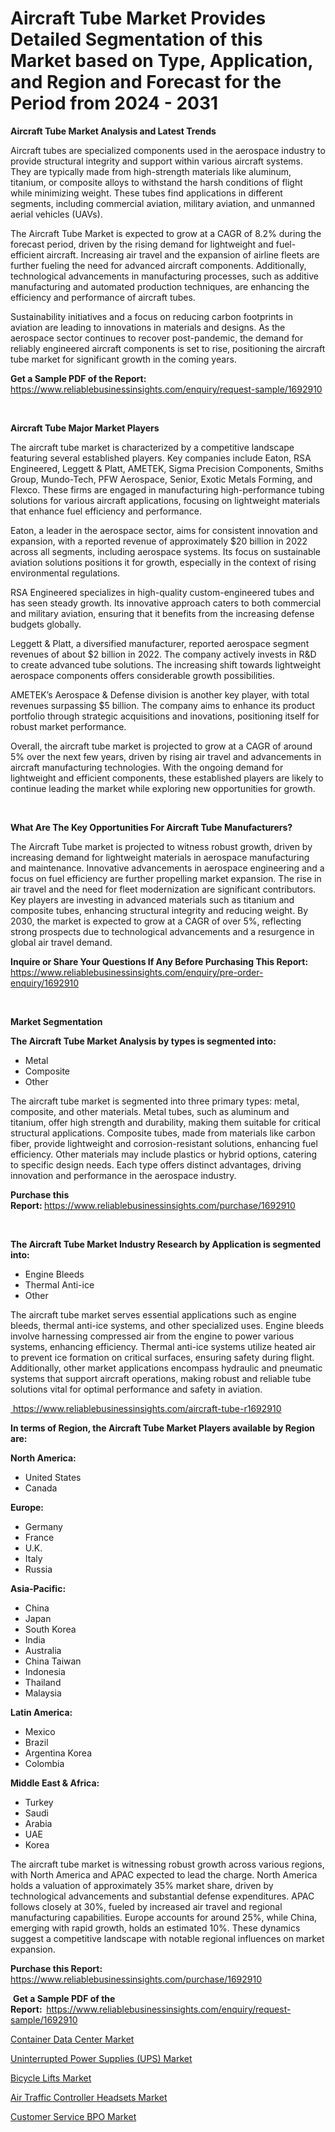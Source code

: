 <p><h1>Aircraft Tube Market Provides Detailed Segmentation of this Market based on Type, Application, and Region and Forecast for the Period from 2024 - 2031</h1></p><p><strong>Aircraft Tube Market Analysis and Latest Trends</strong></p>
<p><p>Aircraft tubes are specialized components used in the aerospace industry to provide structural integrity and support within various aircraft systems. They are typically made from high-strength materials like aluminum, titanium, or composite alloys to withstand the harsh conditions of flight while minimizing weight. These tubes find applications in different segments, including commercial aviation, military aviation, and unmanned aerial vehicles (UAVs).</p><p>The Aircraft Tube Market is expected to grow at a CAGR of 8.2% during the forecast period, driven by the rising demand for lightweight and fuel-efficient aircraft. Increasing air travel and the expansion of airline fleets are further fueling the need for advanced aircraft components. Additionally, technological advancements in manufacturing processes, such as additive manufacturing and automated production techniques, are enhancing the efficiency and performance of aircraft tubes. </p><p>Sustainability initiatives and a focus on reducing carbon footprints in aviation are leading to innovations in materials and designs. As the aerospace sector continues to recover post-pandemic, the demand for reliably engineered aircraft components is set to rise, positioning the aircraft tube market for significant growth in the coming years.</p></p>
<p><strong>Get a Sample PDF of the Report:&nbsp;</strong> <a href="https://www.reliablebusinessinsights.com/enquiry/request-sample/1692910?utm_campaign=1588&utm_medium=2&utm_source=Github&utm_content=ia&utm_term=20102024&utm_id=aircraft-tube">https://www.reliablebusinessinsights.com/enquiry/request-sample/1692910</a></p>
<p>&nbsp;</p>
<p><strong>Aircraft Tube Major Market Players</strong></p>
<p><p>The aircraft tube market is characterized by a competitive landscape featuring several established players. Key companies include Eaton, RSA Engineered, Leggett & Platt, AMETEK, Sigma Precision Components, Smiths Group, Mundo-Tech, PFW Aerospace, Senior, Exotic Metals Forming, and Flexco. These firms are engaged in manufacturing high-performance tubing solutions for various aircraft applications, focusing on lightweight materials that enhance fuel efficiency and performance.</p><p>Eaton, a leader in the aerospace sector, aims for consistent innovation and expansion, with a reported revenue of approximately $20 billion in 2022 across all segments, including aerospace systems. Its focus on sustainable aviation solutions positions it for growth, especially in the context of rising environmental regulations.</p><p>RSA Engineered specializes in high-quality custom-engineered tubes and has seen steady growth. Its innovative approach caters to both commercial and military aviation, ensuring that it benefits from the increasing defense budgets globally.</p><p>Leggett & Platt, a diversified manufacturer, reported aerospace segment revenues of about $2 billion in 2022. The company actively invests in R&D to create advanced tube solutions. The increasing shift towards lightweight aerospace components offers considerable growth possibilities.</p><p>AMETEK’s Aerospace & Defense division is another key player, with total revenues surpassing $5 billion. The company aims to enhance its product portfolio through strategic acquisitions and inovations, positioning itself for robust market performance.</p><p>Overall, the aircraft tube market is projected to grow at a CAGR of around 5% over the next few years, driven by rising air travel and advancements in aircraft manufacturing technologies. With the ongoing demand for lightweight and efficient components, these established players are likely to continue leading the market while exploring new opportunities for growth.</p></p>
<p>&nbsp;</p>
<p><strong>What Are The Key Opportunities For Aircraft Tube Manufacturers?</strong></p>
<p><p>The Aircraft Tube market is projected to witness robust growth, driven by increasing demand for lightweight materials in aerospace manufacturing and maintenance. Innovative advancements in aerospace engineering and a focus on fuel efficiency are further propelling market expansion. The rise in air travel and the need for fleet modernization are significant contributors. Key players are investing in advanced materials such as titanium and composite tubes, enhancing structural integrity and reducing weight. By 2030, the market is expected to grow at a CAGR of over 5%, reflecting strong prospects due to technological advancements and a resurgence in global air travel demand.</p></p>
<p><strong>Inquire or Share Your Questions If Any Before Purchasing This Report:</strong> <a href="https://www.reliablebusinessinsights.com/enquiry/pre-order-enquiry/1692910?utm_campaign=1588&utm_medium=2&utm_source=Github&utm_content=ia&utm_term=20102024&utm_id=aircraft-tube">https://www.reliablebusinessinsights.com/enquiry/pre-order-enquiry/1692910</a></p>
<p>&nbsp;</p>
<p><strong>Market Segmentation</strong></p>
<p><strong>The Aircraft Tube Market Analysis by types is segmented into:</strong></p>
<p><ul><li>Metal</li><li>Composite</li><li>Other</li></ul></p>
<p><p>The aircraft tube market is segmented into three primary types: metal, composite, and other materials. Metal tubes, such as aluminum and titanium, offer high strength and durability, making them suitable for critical structural applications. Composite tubes, made from materials like carbon fiber, provide lightweight and corrosion-resistant solutions, enhancing fuel efficiency. Other materials may include plastics or hybrid options, catering to specific design needs. Each type offers distinct advantages, driving innovation and performance in the aerospace industry.</p></p>
<p><strong>Purchase this Report:&nbsp;</strong><a href="https://www.reliablebusinessinsights.com/purchase/1692910?utm_campaign=1588&utm_medium=2&utm_source=Github&utm_content=ia&utm_term=20102024&utm_id=aircraft-tube">https://www.reliablebusinessinsights.com/purchase/1692910</a></p>
<p>&nbsp;</p>
<p><strong>The Aircraft Tube Market Industry Research by Application is segmented into:</strong></p>
<p><ul><li>Engine Bleeds</li><li>Thermal Anti-ice</li><li>Other</li></ul></p>
<p><p>The aircraft tube market serves essential applications such as engine bleeds, thermal anti-ice systems, and other specialized uses. Engine bleeds involve harnessing compressed air from the engine to power various systems, enhancing efficiency. Thermal anti-ice systems utilize heated air to prevent ice formation on critical surfaces, ensuring safety during flight. Additionally, other market applications encompass hydraulic and pneumatic systems that support aircraft operations, making robust and reliable tube solutions vital for optimal performance and safety in aviation.</p></p>
<p><a href="https://www.reliablebusinessinsights.com/aircraft-tube-r1692910?utm_campaign=1588&utm_medium=2&utm_source=Github&utm_content=ia&utm_term=20102024&utm_id=aircraft-tube">&nbsp;https://www.reliablebusinessinsights.com/aircraft-tube-r1692910</a></p>
<p><strong>In terms of Region, the Aircraft Tube Market Players available by Region are:</strong></p>
<p>
    <p> <strong> North America: </strong>
        <ul>
            <li>United States</li>
            <li>Canada</li>
        </ul>
        </p> 
    <p> <strong> Europe: </strong>
        <ul>
            <li>Germany</li>
            <li>France</li>
            <li>U.K.</li>
            <li>Italy</li>
            <li>Russia</li>
        </ul>
        </p> 
    <p> <strong> Asia-Pacific: </strong>
        <ul>
            <li>China</li>
            <li>Japan</li>
            <li>South Korea</li>
            <li>India</li>
            <li>Australia</li>
            <li>China Taiwan</li>
            <li>Indonesia</li>
            <li>Thailand</li>
            <li>Malaysia</li>
        </ul>
        </p> 
    <p> <strong> Latin America: </strong>
        <ul>
            <li>Mexico</li>
            <li>Brazil</li>
            <li>Argentina Korea</li>
            <li>Colombia</li>
        </ul>
        </p> 
    <p> <strong> Middle East & Africa: </strong>
        <ul>
            <li>Turkey</li>
            <li>Saudi</li>
            <li>Arabia</li>
            <li>UAE</li>
            <li>Korea</li>
        </ul>
    </p>
    </p>
<p><p>The aircraft tube market is witnessing robust growth across various regions, with North America and APAC expected to lead the charge. North America holds a valuation of approximately 35% market share, driven by technological advancements and substantial defense expenditures. APAC follows closely at 30%, fueled by increased air travel and regional manufacturing capabilities. Europe accounts for around 25%, while China, emerging with rapid growth, holds an estimated 10%. These dynamics suggest a competitive landscape with notable regional influences on market expansion.</p></p>
<p><strong>Purchase this Report: </strong><a href="https://www.reliablebusinessinsights.com/purchase/1692910?utm_campaign=1588&utm_medium=2&utm_source=Github&utm_content=ia&utm_term=20102024&utm_id=aircraft-tube">https://www.reliablebusinessinsights.com/purchase/1692910</a></p>
<p>&nbsp;<strong>Get a Sample PDF of the Report:&nbsp;&nbsp;</strong><a href="https://www.reliablebusinessinsights.com/enquiry/request-sample/1692910?utm_campaign=1588&utm_medium=2&utm_source=Github&utm_content=ia&utm_term=20102024&utm_id=aircraft-tube">https://www.reliablebusinessinsights.com/enquiry/request-sample/1692910</a></p>
<p><strong></strong></p>
<p><p><a href="https://www.linkedin.com/pulse/global-container-data-center-nexus-sector-confluences-regional-vdcpf?utm_campaign=1588&utm_medium=2&utm_source=Github&utm_content=ia&utm_term=20102024&utm_id=aircraft-tube">Container Data Center Market</a></p><p><a href="https://github.com/nicoletavirag/Market-Research-Report-List-5/blob/main/uninterrupted-power-supplies-ups-market.md?utm_campaign=1588&utm_medium=2&utm_source=Github&utm_content=ia&utm_term=20102024&utm_id=aircraft-tube">Uninterrupted Power Supplies (UPS) Market</a></p><p><a href="https://www.linkedin.com/pulse/bicycle-lifts-market-overview-regional-outlook-competitive-f4sje?utm_campaign=1588&utm_medium=2&utm_source=Github&utm_content=ia&utm_term=20102024&utm_id=aircraft-tube">Bicycle Lifts Market</a></p><p><a href="https://www.linkedin.com/pulse/surfing-air-traffic-controller-headsets-wave-riding-market-currents-xa52f?utm_campaign=1588&utm_medium=2&utm_source=Github&utm_content=ia&utm_term=20102024&utm_id=aircraft-tube">Air Traffic Controller Headsets Market</a></p><p><a href="https://www.linkedin.com/pulse/exploring-customer-service-bpo-market-dynamics-revenue-analysis-jrfyf?utm_campaign=1588&utm_medium=2&utm_source=Github&utm_content=ia&utm_term=20102024&utm_id=aircraft-tube">Customer Service BPO Market</a></p></p>